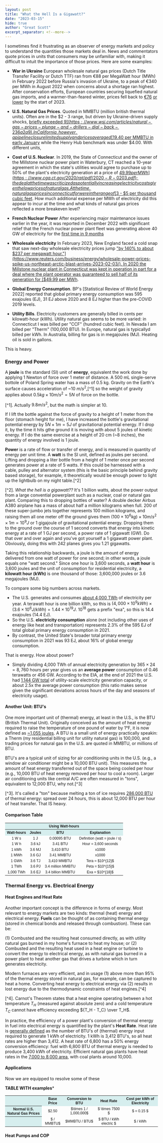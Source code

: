 ```yaml
---
layout: post
title: "What the Hell Is a Gigawatt?"
date: "2023-03-15"
hide: true
author: "Great Scott"
excerpt_separator: <!--more-->
---
```


I sometimes find it frustrating as an observer of energy markets and policy to understand the quantities those markets deal in.  News and commentators quote prices in units that consumers may be unfamiliar with, making it difficult to intuit the importance of those prices.  Here are some examples: 

- **War in Ukraine**  European wholesale natural gas prices (Dutch Title Transfer Facility or Dutch TTF) ran from &euro;88 per MegaWatt hour (MWh) in February 2022 before Russia's invasion of Ukraine, to a peak of &euro;340 per MWh in August 2022 when concerns about a shortage ran highest.   After conservation efforts, European countries securing liquefied natural gas imports, and a warmer-than-feared winter, prices fell back to [&euro;76](https://www.nytimes.com/2023/01/03/business/europe-natural-gas-prices.html) [or lower](https://www.wsj.com/articles/sliding-natural-gas-prices-deal-surprise-reprieve-to-europe-11673005590) by the start of 2023.

- **U.S. Natural Gas Prices**.  Quoted in MMBTU (million british thermal units).  Often are in the $2 - 3 range, but driven by Ukraine-driven supply shocks, [briefly exceeded $9](https://www.wsj.com/articles/natural-gas-prices-plunge-and-drillers-dial-back-236a2a9).  In California, however, a pipeline closure limited supply and prices averaged [$19.40 per MMBTU in early January](https://www.wsj.com/articles/natural-gas-prices-have-fallen-back-to-earthexcept-in-california-11673411627) while the Henry Hub benchmark was under $4.00.  With different units, 

- **Cost of U.S. Nuclear**.  In 2019, the State of Connecticut and the owner of the Millstone nuclear power plant in Waterbury, CT reached a 10-year agreement in which the state's utilities would agree to purchase up to 50% of the plant's electricity generation at a price of [$49.99 per MWh](https://www.cga.ct.gov/2020/rpt/pdf/2020-R-0203.pdf); the deal at the time was criticized as potentially increasing electricity costs given the low prices of natural gas.  At the time, natural gas prices in connecticut for were in the range of [$3 - $5 per thousand cubic feet](https://www.eia.gov/dnav/ng/hist/n3045ct3m.htm).  How much additional expense per MWh of electricity did this appear to incur at the time and what kinds of natural gas prices reflected a more breakeven level? 

- **French Nuclear Power** After experiencing major maintenance issues earlier in the year, it was reported in December 2022 with significant relief that the French nuclear power plant fleet was generating above 40 GW of electricity for the [first time in 9 months](https://www.reuters.com/business/energy/french-nuclear-production-surpasses-40-gw-grid-operator-2022-12-11/)

- **Wholesale electricity**  In February 2023, New England faced a cold snap that saw next-day wholesale electricity prices jump ["by 140% to about $237 per megawatt hour."](https://www.reuters.com/business/energy/wholesale-power-prices-spike-us-northeast-arctic-blast-arrives-2023-02-03/).  In 2020 the Millstone nuclear plant in Connecticut was kept in operation in part for a deal where the plant operator was guaranteed to sell half of its generation for [$49.99 per MWh](https://www.cga.ct.gov/2020/rpt/pdf/2020-R-0203.pdf).

- **Global Energy Consumption**.  BP's [Statistical Review of World Energy 2022] reported that global primary energy consumption was 595 exajoules (EJ), 31 EJ above 2020 and 8 EJ higher than the pre-COVID 2019 levels.

- **Utility Bills**.  Electricity customers are generally billed in cents per kilowatt-hour (kWh).  Utility natural gas seems to be more varied: in Connecticut I was billed per "CCF" (hundred cubic feet).  In Nevada I am billed per "Therm" (100,000 BTU).   In Europe, natural gas is typicallyd billed per kWh.   In Australia, billing for gas is in megajoules (MJ).  Heating oil is sold in gallons. 

This is heavy. 

<!--more-->

### Energy and Power

A **joule** is the standard (SI) unit of **energy**, equivalent the work done by applying 1 Newton of force over 1 meter of distance.  A 500 mL single-serve bottole of Poland Spring water has a mass of 0.5 kg.  Gravity on the Earth's surface causes acceleration of ~10 $m/s^2$,[^1] so the weight of gravity applies about $0.5 kg \times 10 m / s^2 = 5 N$ of force on the bottle.  

[^1].  Actually $9.8 m/s^2$, but the math is simpler at 10. 

If I lift the bottle against the force of gravity to a height of 1 meter from the floor (stomach height for me), I have increased the bottle's gravitational potential energy by $5 N \times 1 m = 5 J$ of gravitational potential energy.  If I drop it, by the time it hits gthe ground it is moving with about 5 joules of kinetic energy.  If I do the same exercise at a height of 20 cm (~8 inches), the quantity of energy involved is 1 joule. 

**Power** is a rate of flow or transfer of energy, and is measured in quantity of energy per unit time.  A **watt** is the SI unit, defined as joules per second.   Lifting and dropping a liter bottle from a height of 1 meter once per second generates power at a rate of 5 watts.  If this could be harnessed with a cable, pulley and alternator system (this is the basic principle behind gravity based storage), for example, it theoretically would be enough power to light up the lightbulb on my night table.[^2]

[^2].  *What the hell is a gigawatt??*  It's 1 billion watts, about the power output from a large convential powerplant such as a nuclear, coal or natural gas plant.  Comparing this to dropping bottles of water?  A double decker Airbus A380 airplane has a mass of about half a million kilograms when full.   200 of these super-jumbo jets together represents 100 million kilograms, and raising them all one meter off the ground gives them $(100 \times 10^6 kg) \times 10m/s^2 \times 1 m = 10^9 J$ or 1 gigajoule of gravitational potential energy.  Dropping them to the ground over the course of 1 second converts that energy into kinetic energy at a rate of 1 GJ per second, a power rate of 1 gigawatt (GW).  Do that over and over again and you've got yourself a 1 gigawatt power plant.  Obviously, doing this with 242 planes gives you 1.21 gigawatts.

Taking this relationship backwards, a joule is the amount of energy delivered from one watt of power for one second; in other words, a joule equals 
one "watt second."  Since one hour is 3,600 seconds, a **watt hour** is 3,600 joules and the unit of consumption for residential electricity, a **kilowatt  hour (kWh)** is one thousand of those: 3,600,000 joules or 3.6 megajoules (MJ).

To compare some big numbers across markets. 
- The U.S. generates and consumes [about 4,000 TWh](https://www.eia.gov/energyexplained/electricity/electricity-in-the-us-generation-capacity-and-sales.php) of electricity per year.   A terawatt hour is one billion kWh, so this is $(4,000 \times 10^9 kWh) \times (3.6 \times 10^6 J / kWh) = 1.44 \times 10^{19} J$.  $10^{18}$ gets a prefix "exa", so this is 14.4 exajoules (14.4 EJ). 
- So the U.S. **electricity consumption** alone (not including other uses of energy like heat and transportation) represents 2.3% of the 595 EJ of total global primary energy consumption in 2021.
- By contrast, the United State's broader total primary energy consumption in 2021 was 93 EJ, about 16% of global energy consumption.

That is energy.   How about power? 
- Simply dividing 4,000 TWh of annual electricity generation by $365 \times 24 = 8,760$ hours per year gives us an **average power** consumption of 0.46 terawatts or 456 GW.  According to the EIA, at the end of 2021 the U.S. had [1,144 GW total](https://www.eia.gov/energyexplained/electricity/electricity-in-the-us-generation-capacity-and-sales.php) of utility-scale electricity generation capacity, or about 2.5x the average power consumption (this ratio makes sense given the significant deviations across hours of the day and seasons of electricity usage). 

#### Another Unit: BTU's

One more important unit of (thermal) energy, at least in the U.S., is the BTU (British Thermal Unit).  Originally conceived as the amount of heat energy required to raise the temperature of one pound of water by 1&deg;F, it is now defined as [~1,055 joules](https://www.britannica.com/science/British-thermal-unit).  A BTU is a small unit of energy practically speakin: a Therm (my residential billing unit for utility natural gas) is 100,000, and trading prices for natural gas in the U.S. are quoted in MMBTU, or millions of BTU. 

BTU's are a typical unit of sizing for air conditioning units in the U.S. (e.g., a window air conditioner might be a 10,000 BTU unit).   This measures the amount of heat energy transferred out of the space being cooled per hour (e.g., 10,000 BTU of heat energy removed per hour to cool a room).  Larger air conditioning units like central A/C are often measured in "tons", equivalent to 12,000 BTU, why not.[^3]

[^3].  It's called a "ton" because melting a ton of ice requires [286,000 BTU](https://davisac.com/blog/the-reason-air-conditioner-capacity-is-measured-in-tons#:~:text=Rounding%20up%2011%2C917%20Btu%2Fhr,ton%20of%20air%20conditioner%20capacity) of thermal energy: spread over 24 hours, this is about 12,000 BTU per hour of heat transfer.   That IS heavy. 

#### Comparison Table

<STYLE TYPE="text/css">
<!--
TH{font-family: Arial; font-size: 9pt; text-align: center;}
TD{font-family: Arial; font-size: 9pt; text-align: center;}
--->
</STYLE>
<table>
    <tr>
        <th colspan="4" scope ="colgroup" style="background-color: #D6EEEE">Using Watt-hours</th>
    </tr>
    <tr>
        <th scope="col" style="background-color: #D6EEEE">Watt-hours</th> 
        <th scope="col" style="background-color: #D6EEEE">Joules</th> 
        <th scope="col" style="background-color: #D6EEEE">BTU</th>
        <th scope="col" style="background-color: #D6EEEE">Explanation</th>
    </tr>
    <tr>
        <td>1 W s</td><td>1 J </td><td>0.00095 BTU</td><td>Definition (watt = joule / s)</td>
    </tr>
    <tr>
        <td>1 W h</td><td>3.6 kJ</td><td>3.41 BTU</td><td>Hour = 3,600 seconds</td>
    </tr>
    <tr>
        <td>1 kWh</td><td>3.6 MJ</td><td>3,410 BTU</td><td>x1000</td>
    </tr>
    <tr>
        <td>1 MWh</td><td>3.6 GJ</td><td>3.41 MMBTU</td><td>x1000</td>
    </tr>
     <tr>
         <td>1 GWh</td><td>3.6 TJ</td><td>3,410 MMBTU</td><td>Tera = $10^{12}$</td>
    </tr>
     <tr>
         <td>1 TWh</td><td>3.6 PJ</td><td>3.4 million MMBTU</td><td>Peta = $10^{15}$</td>
    </tr>    
    <tr>
         <td>1,000 TWh</td><td>3.6 EJ</td><td>3.4 billion MMBTU</td><td>Exa = $10^{18}$</td>
    </tr>  
</table>

### Thermal Energy vs. Electrical Energy

#### Heat Engines and Heat Rate

Another important concept is the difference in forms of energy.  Most relevant to energy markets are two kinds: thermal (heat) energy and electrical 
energy.  **Fuels** can be thought of as containing thermal energy (stored in chemical bonds and released through combustion).   These can be: 

(1) Combusted and the resulting heat consumed directly, as with utility natural gas burned in my home's furnace to heat my house; or 
(2) Combusted and the resulting heat used in a heat engine or turbine to convert the energy to electrical energy, as with natural gas burned in a power plant to heat another gas that drives a turbine which in turn generates electricity. 

Modern furnaces are very efficient, and in usage (1) above more than 95% of the thermal energy stored in natural gas, for example, can be captured to heat a home.  Converting heat energy to electrical energy via (2) results in lost energy due to the thermodynamic constraints of heat engines.[^4]

[^4].  Carnot's Theorem states that a heat engine operating between a hot temperature $T_H$ (measured against absolute zero) and a cold temperature $T_C$ cannot have efficiency exceeding ${T_H - T_C} \over T_H$.  

In practice, the efficiency of a power plant's conversion of thermal energy in fuel into electrical energy is quantified by the plant's **Heat Rate**.  Heat rate is [generally defined](https://www.eia.gov/tools/faqs/faq.php?id=107&t=3) as the number of BTU's of (thermal) energy input required to generate 1 kWh of electricity.   1 kWh is 3,412 BTU's, so all heat rates are higher than 3,412.  A heat rate of 6,800 has a 50% energy conversion efficiency: fuel with 6,800 BTU of thermal energy is needed to produce 3,400 kWh of electricity.  Efficient natural gas plants have heat rates in the [7,000 to 8,000 area](https://www.eia.gov/electricity/annual/html/epa_08_01.html), with coal plants around 10,000.
 
#### Applications

Now we are equipped to resolve some of these 

**TABLE WITH examples***

<STYLE TYPE="text/css">
<!--
TH{font-family: Arial; font-size: 9pt; text-align: center;}
TD{font-family: Arial; font-size: 9pt; text-align: center;}
--->
</STYLE>
<table>
    <tr>
        <th scope="col" style="background-color: #D6EEEE"> </th> 
        <th scope="col" style="background-color: #D6EEEE">Base Price</th> 
        <th scope="col" style="background-color: #D6EEEE">Conversion to BTU</th>
        <th scope="col" style="background-color: #D6EEEE">Heat Rate</th>
        <th scope="col" style="background-color: #D6EEEE">Cost per kWh of Electricity</th>
    </tr>
    <tr>
        <th style="background-color: #D6EEEE">Normal U.S. Natural Gas Prices</th> 
        <td>$2.50</td><td> $\times 1 / 1,000,000$ </td><td> $ \times 7500 $ </td><td> $ = 0.15 $ </td>
    </tr>
    <tr>
        <th style="background-color: #D6EEEE"> </th> 
        <td> $ / MMBTU$ </td><td> $MMBTU / BTU$ </td><td> $ BTU / kWh electric $ </td><td> $ / kWh </td>
    </tr>
</table>


#### Heat Pumps and COP







